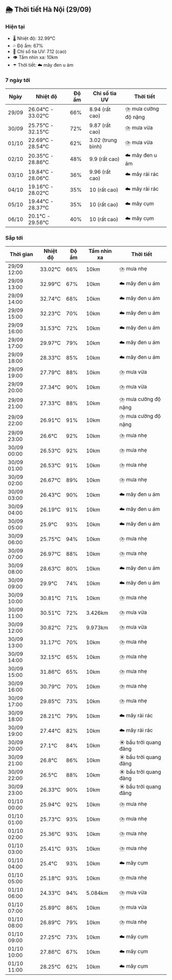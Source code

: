 ## 🌦️ Thời tiết Hà Nội (29/09)

### Hiện tại

- 🌡️ Nhiệt độ: 32.99℃
- 💦 Độ ẩm: 67%
- 🌟 Chỉ số tia UV: 7.12 (cao)
- 👁️ Tầm nhìn xa: 10km
- ☂️ Thời tiết: ☁️ mây đen u ám

### 7 ngày tới

| Ngày | Nhiệt độ | Độ ẩm | Chỉ số tia UV | Thời tiết |
| --- | --- | --- | --- | --- |
| 29/09 | 26.04℃ - 33.02℃ | 66% | 8.94 (rất cao) | ⛈️ mưa cường độ nặng |
| 30/09 | 25.75℃ - 32.15℃ | 72% | 9.87 (rất cao) | ⛈️ mưa vừa |
| 01/10 | 22.69℃ - 28.54℃ | 62% | 3.02 (trung bình) | ⛈️ mưa vừa |
| 02/10 | 20.35℃ - 28.86℃ | 48% | 9.9 (rất cao) | ☁️ mây đen u ám |
| 03/10 | 19.84℃ - 28.06℃ | 36% | 9.96 (rất cao) | ☁️ mây rải rác |
| 04/10 | 19.16℃ - 28.02℃ | 35% | 10 (rất cao) | ☁️ mây rải rác |
| 05/10 | 19.44℃ - 28.37℃ | 35% | 10 (rất cao) | ☁️ mây cụm |
| 06/10 | 20.1℃ - 29.56℃ | 40% | 10 (rất cao) | ☁️ mây cụm |

### Sắp tới

| Thời gian | Nhiệt độ | Độ ẩm | Tầm nhìn xa | Thời tiết |
| --- | --- | --- | --- | --- |
| 29/09 12:00 | 33.02℃ | 66% | 10km | ⛈️ mưa nhẹ |
| 29/09 13:00 | 32.99℃ | 67% | 10km | ☁️ mây đen u ám |
| 29/09 14:00 | 32.74℃ | 68% | 10km | ☁️ mây đen u ám |
| 29/09 15:00 | 32.23℃ | 70% | 10km | ☁️ mây đen u ám |
| 29/09 16:00 | 31.53℃ | 72% | 10km | ☁️ mây đen u ám |
| 29/09 17:00 | 29.97℃ | 79% | 10km | ☁️ mây đen u ám |
| 29/09 18:00 | 28.33℃ | 85% | 10km | ☁️ mây đen u ám |
| 29/09 19:00 | 27.79℃ | 88% | 10km | ⛈️ mưa vừa |
| 29/09 20:00 | 27.34℃ | 90% | 10km | ⛈️ mưa vừa |
| 29/09 21:00 | 27.33℃ | 88% | 10km | ⛈️ mưa cường độ nặng |
| 29/09 22:00 | 26.91℃ | 91% | 10km | ⛈️ mưa cường độ nặng |
| 29/09 23:00 | 26.6℃ | 92% | 10km | ⛈️ mưa nhẹ |
| 30/09 00:00 | 26.53℃ | 92% | 10km | ⛈️ mưa nhẹ |
| 30/09 01:00 | 26.53℃ | 91% | 10km | ⛈️ mưa nhẹ |
| 30/09 02:00 | 26.67℃ | 89% | 10km | ⛈️ mưa nhẹ |
| 30/09 03:00 | 26.43℃ | 90% | 10km | ☁️ mây đen u ám |
| 30/09 04:00 | 26.19℃ | 91% | 10km | ☁️ mây đen u ám |
| 30/09 05:00 | 25.9℃ | 93% | 10km | ☁️ mây đen u ám |
| 30/09 06:00 | 25.75℃ | 94% | 10km | ⛈️ mưa nhẹ |
| 30/09 07:00 | 26.97℃ | 88% | 10km | ⛈️ mưa nhẹ |
| 30/09 08:00 | 28.63℃ | 80% | 10km | ☁️ mây đen u ám |
| 30/09 09:00 | 29.9℃ | 74% | 10km | ☁️ mây đen u ám |
| 30/09 10:00 | 30.81℃ | 71% | 10km | ⛈️ mưa nhẹ |
| 30/09 11:00 | 30.51℃ | 72% | 3.426km | ⛈️ mưa vừa |
| 30/09 12:00 | 30.82℃ | 72% | 9.973km | ⛈️ mưa vừa |
| 30/09 13:00 | 31.17℃ | 70% | 10km | ⛈️ mưa nhẹ |
| 30/09 14:00 | 32.15℃ | 65% | 10km | ⛈️ mưa nhẹ |
| 30/09 15:00 | 31.86℃ | 65% | 10km | ⛈️ mưa nhẹ |
| 30/09 16:00 | 30.79℃ | 70% | 10km | ⛈️ mưa nhẹ |
| 30/09 17:00 | 29.85℃ | 73% | 10km | ⛈️ mưa nhẹ |
| 30/09 18:00 | 28.21℃ | 79% | 10km | ☁️ mây rải rác |
| 30/09 19:00 | 27.44℃ | 82% | 10km | ☁️ mây rải rác |
| 30/09 20:00 | 27.1℃ | 84% | 10km | ☀️ bầu trời quang đãng |
| 30/09 21:00 | 26.8℃ | 86% | 10km | ☀️ bầu trời quang đãng |
| 30/09 22:00 | 26.5℃ | 88% | 10km | ☀️ bầu trời quang đãng |
| 30/09 23:00 | 26.33℃ | 90% | 10km | ☀️ bầu trời quang đãng |
| 01/10 00:00 | 25.94℃ | 92% | 10km | ⛈️ mưa nhẹ |
| 01/10 01:00 | 25.73℃ | 93% | 10km | ⛈️ mưa nhẹ |
| 01/10 02:00 | 25.36℃ | 93% | 10km | ⛈️ mưa nhẹ |
| 01/10 03:00 | 25.41℃ | 93% | 10km | ⛈️ mưa nhẹ |
| 01/10 04:00 | 25.4℃ | 93% | 10km | ☁️ mây cụm |
| 01/10 05:00 | 25.18℃ | 93% | 10km | ⛈️ mưa nhẹ |
| 01/10 06:00 | 24.33℃ | 94% | 5.084km | ⛈️ mưa vừa |
| 01/10 07:00 | 25.89℃ | 86% | 10km | ⛈️ mưa vừa |
| 01/10 08:00 | 26.89℃ | 79% | 10km | ⛈️ mưa nhẹ |
| 01/10 09:00 | 27.25℃ | 73% | 10km | ☁️ mây cụm |
| 01/10 10:00 | 27.86℃ | 67% | 10km | ☁️ mây cụm |
| 01/10 11:00 | 28.25℃ | 62% | 10km | ☁️ mây cụm |
